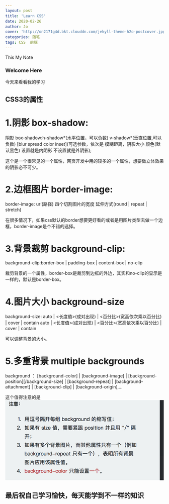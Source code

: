 ```yaml
---
layout: post
title: 'Learn CSS'
date: 2020-02-26
author: Jo
cover: 'http://on2171g4d.bkt.clouddn.com/jekyll-theme-h2o-postcover.jpg'
categories: 随笔
tags: CSS  前端
---
```


This My Note

### Welcome Here

今天来看看我的学习

## CSS3的属性

# 1.阴影 box-shadow: 
阴影 box-shadow:h-shadow*(水平位置，可以负数) v-shadow*(垂直位置,可以负数) [blur spread color inset](可选参数，依次是 模糊距离，阴影大小 颜色(默认黑色) 设置就是内阴影 不设置就是外阴影);

这个是一个很常见的一个属性，网页开发中用的较多的一个属性，想要做立体效果的阴影必不可少。

# 2.边框图片 border-image:
border-image: url(路径) 四个切割图片的宽度 延伸方式(round | repeat | stretch)

在很多情况下，如果css默认的border想要更好看的或者是用图片类型去做一个边框，border-image是个不错的选择。

# 3.背景裁剪 background-clip:  
background-clip:border-box | padding-box | content-box | no-clip

裁剪背景的一个属性，border-box是裁剪到边框的外边，其实和no-clip的显示是一样的，默认是border-box。

# 4.图片大小 background-size
background-size: auto | <长度值>(成对出现) | <百分比>(宽高依次乘以百分比) | cover | contain auto | <长度值>(成对出现) | <百分比>(宽高依次乘以百分比) | cover | contain

可以调整背景的大小。

# 5.多重背景 multiple backgrounds  
background ： [background-color] | [background-image] | [background-position][/background-size] | [background-repeat] | [background-attachment] | [background-clip] | [background-origin],...

这个值得注意的是
![alt multiple-backgrounds](assets/img/css-multiple-backgrounds.jpg)


## 最后祝自己学习愉快，每天能学到不一样的知识